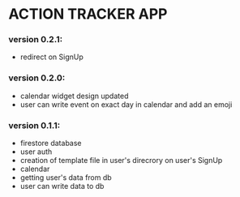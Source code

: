 # ACTION TRACKER APP

### version 0.2.1:

- redirect on SignUp

### version 0.2.0:

- calendar widget design updated
- user can write event on exact day in calendar and add an emoji

### version 0.1.1:

- firestore database
- user auth
- creation of template file in user's direcrory on user's SignUp
- calendar
- getting user's data from db
- user can write data to db
